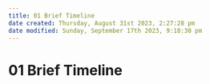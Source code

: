 ```yaml
---
title: 01 Brief Timeline
date created: Thursday, August 31st 2023, 2:27:28 pm
date modified: Sunday, September 17th 2023, 9:18:30 pm
---
```


# 01 Brief Timeline

